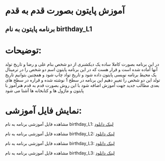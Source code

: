 ﻿# آموزش پایتون بصورت قدم به قدم
## برنامه پایتون به نام birthday_L1
# توضیحات:
در این برنامه بصورت کاملا ساده یک دیکشنری از دو شخص بنام علی و رضا و تاریخ تولد آنها آماده شده است
و قرار هست که در این برنامه پایتون اسم دو شخص را در ترمینال یک محیط برنامه نویسی پایتون داده شود و تاریخ تواد چاپ شود
و همچنین بتوانیم تاریخ تولد این دو شخص را تغییر دهیم
این برنامه در سطح 1 نوشته شده و قراره در سطح های بعدی مطالب جدید جهت آموزش اضافه شود
با این روش بصورت قدم به قدم هنرآموز با پایتون و ماژول ها و کتابخانه ها آشتا می شود
# نمایش فایل آموزشی:
مشاهده فایل آموزشی برنامه به نام birthday_L1:  <a href="https://www.aparat.com/v/a03tM" target="_blank">لینک دانلود</a> 

مشاهده فایل آموزشی برنامه به نام birthday_L2:  <a href="https://www.aparat.com/v/YOvLe" target="_blank">لینک دانلود</a>

مشاهده فایل آموزشی برنامه به نام birthday_L3:  <a href="https://www.aparat.com/v/cGDIR" target="_blank">لینک دانلود</a>

مشاهده فایل آموزشی برنامه به نام birthday_L3:  <a href="https://www.aparat.com/v/tODbP" target="_blank">لینک دانلود</a>
